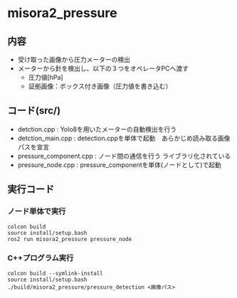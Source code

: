 # misora2_pressure
## 内容
 - 受け取った画像から圧力メーターの検出
 - メーターから針を検出し、以下の３つをオペレータPCへ渡す
    - 圧力値[hPa]
    - 証拠画像：ボックス付き画像（圧力値を書き込む）

## コード(src/)
 - detction.cpp : Yolo8を用いたメーターの自動検出を行う
 - detction_main.cpp : detection.cppを単体で起動　あらかじめ読み取る画像パスを宣言
 - pressure_component.cpp : ノード間の通信を行う ライブラリ化されている
 - pressure_node.cpp : pressure_componentを単体(ノードとして)で起動

## 実行コード
### ノード単体で実行
~~~bash!
colcon build 
source install/setup.bash
ros2 run misora2_pressure pressure_node
~~~

### C++プログラム実行
~~~bash!
colcon build --symlink-install
source install/setup.bash
./build/misora2_pressure/pressure_detection <画像パス>
~~~